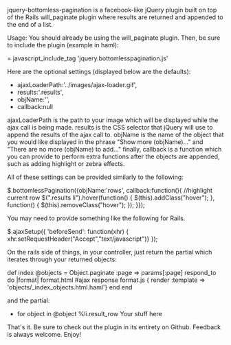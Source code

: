 jquery-bottomless-pagination is a facebook-like jQuery plugin built on top of the Rails will_paginate plugin where results are returned and appended to the end of a list.

Usage:
You should already be using the will_paginate plugin.
Then, be sure to include the plugin (example in haml):

  = javascript_include_tag 'jquery.bottomlesspagination.js'

Here are the optional settings (displayed below are the defaults):

* ajaxLoaderPath:'../images/ajax-loader.gif',
* results:'.results',
* objName:'',
* callback:null

ajaxLoaderPath is the path to your image which will be displayed while the ajax call is being made.
results is the CSS selector that jQuery will use to append the results of the ajax call to.
objName is the name of the object that you would like displayed in the phrase "Show more (objName)..." and "There are no more (objName) to add..."
finally, callback is a function which you can provide to perform extra functions after the objects are appended, such as adding highlight or zebra effects.

All of these settings can be provided similarly to the following:

  $.bottomlessPagination({objName:'rows', callback:function(){
    //highlight current row
    $(".results li").hover(function() {
      $(this).addClass("hover");
    }, function() {
      $(this).removeClass("hover");
    });
  }});

You may need to provide something like the following for Rails.

  $.ajaxSetup({ 
    'beforeSend': function(xhr) {
      xhr.setRequestHeader("Accept","text/javascript")} 
  });

On the rails side of things, in your controller, just return the partial which iterates through your returned objects:

  def index
    @objects = Object.paginate :page => params[:page]
    respond_to do |format|
      format.html
      #ajax response
      format.js { render :template => 'objects/_index_objects.html.haml'}
    end
  end

and the partial:

  - for object in @object
    %li.result_row
      Your stuff here

That's it.  Be sure to check out the plugin in its entirety on Github.  Feedback is always welcome.  Enjoy!
